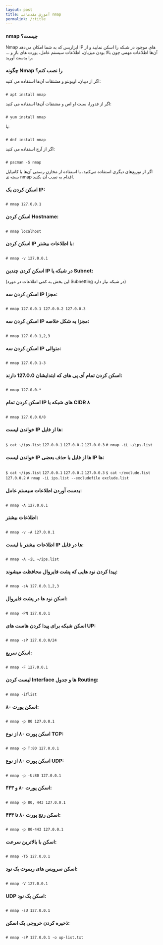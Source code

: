 ```yaml
---
layout: post
title: آموزش مقدماتی nmap
permalink: /:title
---
```

<h3> nmap چیست؟ </h3>
Nmap ابزاریس که به شما امکان می‌دهد IP های موجود در شبکه را اسکن نمایید و از آن‌ها اطلاعات مهمی چون بالا بودن میزبان، اطلاعات سیستم عامل، پورت های باز و … را بدست آورید.

<h3> چگونه Nmap را نصب کنم؟ </h3>
<p>اگر از دبیان، اوبونتو و مشتقات آن‌ها استفاده می کنید:</p>
<p dir="ltr">
<code>
# apt install nmap
</code>
</p>
<p>اگر از فدورا، سنت او اس و مشتقات آن‌ها استفاده می کنید:</p>
<p dir="ltr">
<code>
# yum install nmap
</code>
</p>
<p>یا:</p>
<p dir="ltr">
<code>
# dnf install nmap
</code>
</p>
<p>اگر از آرچ استفاده می کنید:</p>
<p dir="ltr">
<code>
# pacman -S nmap
</code>
</p>
<p>اگر از توزیع‌های دیگری استفاده می‌کنید، با استفاده از مخازن رسمی آن‌ها یا کامپایل بسته ی nmap اقدام به نصب آن بکنید.</p>
<h3> اسکن کردن یک IP: </h3>

<p dir="ltr">
<code>
# nmap 127.0.0.1
</code>
</p>
<!--excerpt-->
<h3> اسکن کردن Hostname:</h3>
<p dir="ltr">
<code>
# nmap localhost
</code>
</p>
<h3> اسکن کردن IP با اطلاعات بیشتر: </h3>
<p dir="ltr">
<code>
# nmap -v 127.0.0.1
</code>
</p>
<h3> اسکن کردن چندین IP در شبکه یا Subnet: </h3>
<p>(این بخش به کمی اطلاعات در مورد Subnetting در شبکه نیاز دارد)</p>
<h3> اسکن کردن سه IP مجزا: </h3>
<p dir="ltr">
<code>
# nmap 127.0.0.1 127.0.0.2 127.0.0.3
</code>
</p>
<h3> اسکن کردن سه IP مجزا به شکل خلاصه: </h3>
<p dir="ltr">
<code>
# nmap 127.0.0.1,2,3
</code>
</p>
<h3> اسکن کردن سه IP متوالی: </h3>
<p dir="ltr">
<code>
# nmap 127.0.0.1-3
</code>
</p>
<h3> اسکن کردن تمام آی پی های که ابتدایشان 127.0.0 دارند: </h3>
<p dir="ltr">
<code>
# nmap 127.0.0.*
</code>
</p>
<h3> اسکن کردن تمام IP های شبکه با CIDR ۸ </h3>
<p dir="ltr">
<code>
# nmap 127.0.0.0/8
</code>
</p>
<h3> خواندن لیست IP ها از فایل: </h3>
<p dir="ltr">
<code>
$ cat ~/ips.list</code>
<code>127.0.0.1</code>
<code>127.0.0.2</code>
<code>127.0.0.3</code>
<code># nmap -iL ~/ips.list
</code>
</p>
<h3> خواندن لیست IP ها از فایل با حذف بعضی IP ها: </h3>
<p dir="ltr">
<code>
$ cat ~/ips.list</code>
<code>127.0.0.1</code>
<code>127.0.0.2</code>
<code>127.0.0.3</code>
<code>$ cat ~/exclude.list</code>
<code>127.0.0.2</code>
<code># nmap -iL ips.list --excludefile exclude.list
</code>
</p>
<h3> بدست آوردن اطلاعات سیستم عامل: </h3>
<p dir="ltr">
<code>
# nmap -A 127.0.0.1
</code>
</p>
<h3> اطلاعات بیشتر: </h3>
<p dir="ltr">
<code>
# nmap -v -A 127.0.0.1
</code>
</p>
<h3> اطلاعات بیشتر با لیست IP ها در فایل: </h3>
<p dir="ltr">
<code>
# nmap -A -iL ~/ips.list 
</code>
</p>
<h3> پیدا کردن نود هایی که پشت فایروال محافظت میشوند: </h3>
<p dir="ltr">
<code>
# nmap -sA 127.0.0.1,2,3
</code>
</p>
<h3> اسکن نود ها در پشت فایروال: </h3>
<p dir="ltr">
<code>
# nmap -PN 127.0.0.1
</code>
</p>
<h3> اسکن شبکه برای پیدا کردن هاست های UP: </h3>
<p dir="ltr">
<code>
# nmap -sP 127.0.0.0/24
</code>
</p>
<h3> اسکن سریع: </h3>
<p dir="ltr">
<code>
# nmap -F 127.0.0.1
</code>
</p>
<h3> لیست کردن Interface ها و جدول Routing: </h3>
<p dir="ltr">
<code>
# nmap -iflist
</code>
</p>
<h3> اسکن پورت ۸۰: </h3>
<p dir="ltr">
<code>
# nmap -p 80 127.0.0.1
</code>
</p>
<h3> اسکن پورت ۸۰ از نوع TCP: </h3>
<p dir="ltr">
<code>
# nmap -p T:80 127.0.0.1
</code>
</p>
<h3> اسکن پورت ۸۰ از نوع UDP: </h3>
<p dir="ltr">
<code>
# nmap -p -U:80 127.0.0.1
</code>
</p>
<h3> اسکن پورت ۸۰ و ۴۴۳: </h3>
<p dir="ltr">
<code>
# nmap -p 80, 443 127.0.0.1
</code>
</p>
<h3> اسکن رنج پورت ۸۰ تا ۴۴۳: </h3>
<p dir="ltr">
<code>
# nmap -p 80-443 127.0.0.1
</code>
</p>
<h3> اسکن با بالاترین سرعت: </h3>
<p dir="ltr">
<code>
# nmap -T5 127.0.0.1
</code>
</p>
<h3> اسکن سرویس های ریموت یک نود: </h3>
<p dir="ltr">
<code>
# nmap -V 127.0.0.1
</code>
</p>
<h3> UDP اسکن یک نود: </h3>
<p dir="ltr">
<code>
# nmap -sU 127.0.0.1
</code>
</p>
<h3> ذخیره کردن خروجی یک اسکن: </h3>
<p dir="ltr">
<code>
# nmap -sP 127.0.0.1 -o up-list.txt
</code>
</p>
